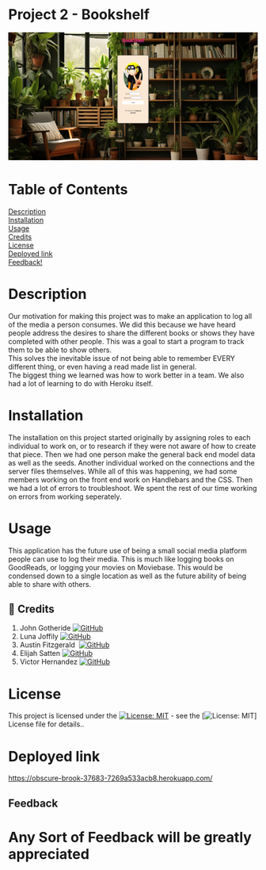 # Project 2 - Bookshelf

 ![Alt text](/deployed%20image.png)

# Table of Contents

[Description](#Description) <br />
[Installation](#Installation)<br />
[Usage](#Usage)<br />
[Credits](#Credits)<br />
[License](#License)<br />
[Deployed link](#Deployed)<br />
[Feedback!](#feedback)


# Description

Our motivation for making this project was to make an application to log all of the media a person consumes.
We did this because we have heard people address the desires to share the different books or shows they have completed with other people.  This was a goal to start a program to track them to be able to show others.  
This solves the inevitable issue of not being able to remember EVERY different thing, or even having a read made list in general.  
The biggest thing we learned was how to work better in a team.  We also had a lot of learning to do with Heroku itself.  

# Installation

The installation on this project started originally by assigning roles to each individual to work on, or to research if they were not aware of how to create that piece.  Then we had one person make the general back end model data as well as the seeds.  Another individual worked on the connections and the server files themselves.  While all of this was happening, we had some members working on the front end work on Handlebars and the CSS.  Then we had a lot of errors to troubleshoot.  We spent the rest of our time working on errors from working seperately.  

# Usage

This application has the future use of being a small social media platform people can use to log their media.  This is much like logging books on GoodReads, or logging your movies on Moviebase.  This would be condensed down to a single location as well as the future ability of being able to share with others.

## 🔗 Credits

1. John Gotheride [![GitHub](https://img.shields.io/badge/GitHub-100000?style=for-the-badge&logo=github&logoColor=white)](https://github.com/gooseman789) 
2. Luna Joffily [![GitHub](https://img.shields.io/badge/GitHub-100000?style=for-the-badge&logo=github&logoColor=white)](https://github.com/Lujoffily)
3. Austin Fitzgerald &nbsp;[![GitHub](https://img.shields.io/badge/GitHub-100000?style=for-the-badge&logo=github&logoColor=white)](https://github.com/AFitzgerald95)
4. Elijah Satten [![GitHub](https://img.shields.io/badge/GitHub-100000?style=for-the-badge&logo=github&logoColor=white)](https://github.com/elijahsatten)
5. Victor Hernandez [![GitHub](https://img.shields.io/badge/GitHub-100000?style=for-the-badge&logo=github&logoColor=white)](https://github.com/BlackisDay)


# License

This project is licensed under the [![License: MIT](https://img.shields.io/badge/License-MIT-yellow.svg)](https://opensource.org/licenses/MIT) - see the [![License: MIT](https://img.shields.io/badge/License-MIT-yellow.svg)] License file for details..

# Deployed link

https://obscure-brook-37683-7269a533acb8.herokuapp.com/    

## Feedback

<h1>Any Sort of Feedback will be greatly appreciated</h1>



